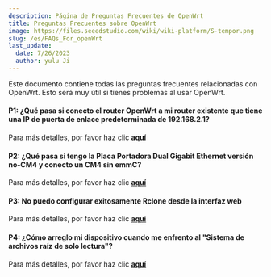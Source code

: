 ```yaml
---
description: Página de Preguntas Frecuentes de OpenWrt
title: Preguntas Frecuentes sobre OpenWrt
image: https://files.seeedstudio.com/wiki/wiki-platform/S-tempor.png
slug: /es/FAQs_For_openWrt
last_update:
  date: 7/26/2023
  author: yulu Ji
---
```


Este documento contiene todas las preguntas frecuentes relacionadas con OpenWrt. Esto será muy útil si tienes problemas al usar OpenWrt.

#### P1: ¿Qué pasa si conecto el router OpenWrt a mi router existente que tiene una IP de puerta de enlace predeterminada de 192.168.2.1?

Para más detalles, por favor haz clic [**aquí**](/change_default_gateway_IP)

#### P2: ¿Qué pasa si tengo la Placa Portadora Dual Gigabit Ethernet versión no-CM4 y conecto un CM4 sin emmC?

Para más detalles, por favor haz clic [**aquí**](/use_a_CM4_witout_eMMC)

#### P3: No puedo configurar exitosamente Rclone desde la interfaz web

Para más detalles, por favor haz clic [**aquí**](/set_up_Rclone_from_web_UI)

#### P4: ¿Cómo arreglo mi dispositivo cuando me enfrento al "Sistema de archivos raíz de solo lectura"?

Para más detalles, por favor haz clic [**aquí**](/fix_device_ReadOnlyRootFilesystem)